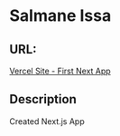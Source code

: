 # Salmane Issa

## URL:

[Vercel Site - First Next App](https://first-next-app-six-kohl.vercel.app/)

## Description

Created Next.js App
